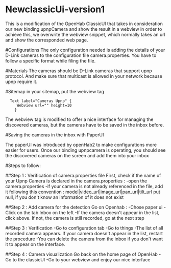 # NewclassicUi-version1
This is a modification of the OpenHab ClassicUI that takes in consideration our new binding upnpCamera and show the result in a webview
in order to achieve this, we overwrite the webview snippet, which normally takes an url and show the corresponded web page.

#Configurations
The only configuration needed is adding the details of your D-Link cameras to the configuration file camera.properties.
You have to follow a specific format while filing the file.

#Materials
The cameras should be D-Link cameras that support upnp protocol.
And make sure that multicast is allowed in your network because  upnp require it.

#Sitemap
in your sitemap, put the webview tag 

      Text label="Cameras Upnp" {
         Webview url="" height=10
        }

The webview tag is modified to offer a nice interface for managing the discovered cameras, but the cameras have to be saved in the inbox before.

#Saving the cameras in the inbox with PaperUI

The paperUI was introduced by openHab2 to make configurations more easier for users. 
Once our binding upnpcamera is operating, you should see the discovered cameras on the screen and add them into your inbox

#Steps to follow:

##Step 1 : Verification of camera.properties file
First, check if the name of your Upnp Camera is declared in the camera.properties :
-open the camera.properties
-if your camera is not already referenced in the file, add it following this convention :
model|video_url|image_url|pan_url|tilt_url
put null, if you don't know an information of it does not exist

##Step 2 : Add camera for the detection
Go on Openhab :
-Chose paper ui
-Click on the tab Inbox on the left
-If the camera doesn't appear in the list, click above. If not, the camera is still recorded, go at the next step

##Step 3 : Verification
-Go to configuration tab
-Go to things
-The list of all recorded camera appears. If your camera doesn't appear in the list, restart the procedure
-You can delete the camera from the inbox if you don't want it to appear on the interface.

##Step 4 : Camera visualization
Go back on the home page of OpenHab
-Go to the classicUI
-Go to your webview and enjoy our nice interface
